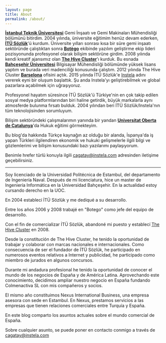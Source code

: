 ```yaml
---
layout: page
title: About
permalink: /about/
---
```


<p><a href="http://www.itu.edu.tr" target="_blank"><strong>İstanbul Teknik Üniversitesi</strong></a> Gemi İnşaatı ve Gemi Makinaları Mühendisliği bölümünü bitirdim. 2004 yılında, üniversite eğitimim henüz devam ederken, <a href="http://www.itusozluk.com" target="_blank"><strong>İTÜ Sözlük</strong></a>'ü kurdum. Üniversite yılları sonrası kısa bir süre gemi inşaatı sektöründe çalıştıktan sonra <a href="http://www.botego.com" target="_blank"><strong>Botègo</strong></a> ekibinde yazılım geliştirme ekip lideri pozisyonunda profesyonel olarak bilişim sektörüne girdim. 2008 yılında kendi kreatif ajansımız olan <a href="http://www.thehivecluster.com" target="_blank"><strong>The Hive Cluster</strong></a>'ı kurduk. Bu esnada <a href="http://www.bahcesehir.edu.tr"><strong>Bahçeşehir Üniversitesi</strong></a> Bilgisayar Mühendisliği bölümünde yüksek lisans yaptım ve burada veri madenciliği konusunda çalıştım. 2012 yılında The Hive Cluster <a href="http://tr.wikipedia.org/wiki/Barselona" target="_blank"><strong>Barselona</strong></a> ofisini açtık. 2015 yılında İTÜ Sözlük'e <a href="https://tr.instela.com">Instela</a> adını vererek eyni bir oluşum başlattık. Şu anda Instela'yı geliştirebilmek ve global pazarlara açabilmek için uğraşıyoruz.</p>
<p>Profesyonel hayatım süresince İTÜ Sözlük'ü Türkiye'nin en çok takip edilen sosyal medya platformlarından biri haline getirdik, büyük markalarla aynı atmosferde bulunma fırsatı bulduk. 2004 yılından beri İTÜ Sözlük/Instela'nın tüm teknolojisinden sorumluyum.</p>
<p>Bilişim sektöründeki çalışmalarımın yanında bir yandan <a href="http://www.uoc.edu" target="_blank"><strong>Universitat Oberta de Catalunya</strong></a>'da Hukuk eğitimi görmekteyim.</p>
<p>Bu blog'da hakkında Türkçe kaynağın az olduğu bir alanda, İspanya'da iş yapan Türkleri ilgilendiren ekonomik ve hukuki gelişmelerle ilgili bilgi ve gözlemlerimi ve bilişim konusundaki bazı yazılarımı paylaşıyorum.</p>
<p>Benimle hrefer türlü konuyla ilgili <a href='mailto:cagatay@instela.com'>cagatay@instela.com</a> adresinden iletişime geçebilirsiniz.</p>	
<hr />
<p>Soy licenciado de la Universidad Politécnica de Estambul, del departamento de Ingeniería Naval. Después de mi licenciatura, hice un master de Ingeniería Informática en la Universidad Bahçeşehir. En la actualidad estoy cursando derecho en la UOC.</p>
<p>En 2004 establecí İTÜ Sözlük y me dediqué a su desarrollo.</p>
<p>Entre los años 2006 y 2008 trabajé en "Botego" como jefe del equipo de desarrollo.</p>
<p>Con el fin de comercializar İTÜ Sözlük, abandoné mi puesto y establecí <a href="http://www.thehivecluster.com" target="_blank">The Hive Cluster</a> en 2008.
<p>Desde la constitución de The Hive Cluster, he tenido la oportunidad de trabajar y colaborar con marcas nacionales e internacionales. Como consecuencia de ser el fundador de İTÜ Sözlük, he participado en numerosos eventos relativos a Internet y publicidad, he participado como miembro de jurados en algunos concursos.</p>
<p>Durante mi andadura profesional he tenido la oportunidad de conocer el mundo de los negocios de España y de América Latina. Aprovechando este conocimiento, decidimos ampliar nuestro negocio en España fundando Colmenactiva SL con mis compañeros y socios.</p>
<p>El mismo año constituimos Nexus International Business, una empresa asesora con sede en Estambul. En Nexus, prestamos servicios a las empresas que tienen relaciones comerciales entre Turquía y España.</p>
<p>En este blog comparto los asuntos actuales sobre el mundo comercial de España.</p>
<p>Sobre cualquier asunto, se puede poner en contacto conmigo a través de <a href='mailto:cagatay@instela.com'>cagatay@instela.com</a></p>
